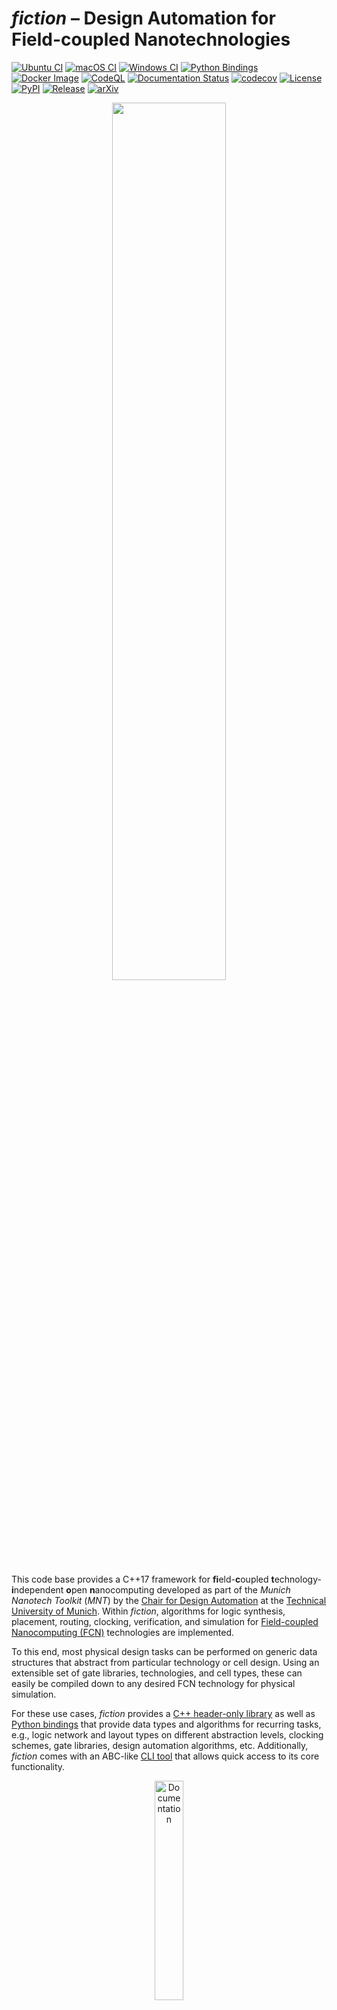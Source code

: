 # *fiction* &ndash; Design Automation for Field-coupled Nanotechnologies

[![Ubuntu CI](https://img.shields.io/github/actions/workflow/status/cda-tum/fiction/ubuntu.yml?label=Ubuntu&logo=ubuntu&style=flat-square)](https://github.com/cda-tum/fiction/actions/workflows/ubuntu.yml)
[![macOS CI](https://img.shields.io/github/actions/workflow/status/cda-tum/fiction/macos.yml?label=macOS&logo=apple&style=flat-square)](https://github.com/cda-tum/fiction/actions/workflows/macos.yml)
[![Windows CI](https://img.shields.io/github/actions/workflow/status/cda-tum/fiction/windows.yml?label=Windows&logo=windows&style=flat-square)](https://github.com/cda-tum/fiction/actions/workflows/windows.yml)
[![Python Bindings](https://img.shields.io/github/actions/workflow/status/cda-tum/fiction/python-bindings.yml?label=Bindings&logo=python&style=flat-square)](https://github.com/cda-tum/fiction/actions/workflows/python-bindings.yml)
[![Docker Image](https://img.shields.io/github/actions/workflow/status/cda-tum/fiction/docker-image.yml?label=Docker&logo=docker&style=flat-square)](https://github.com/cda-tum/fiction/actions/workflows/docker-image.yml)
[![CodeQL](https://img.shields.io/github/actions/workflow/status/cda-tum/fiction/codeql-analysis.yml?label=CodeQL&logo=github&style=flat-square)](https://github.com/cda-tum/fiction/actions/workflows/codeql-analysis.yml)
[![Documentation Status](https://img.shields.io/readthedocs/fiction?label=Docs&logo=readthedocs&style=flat-square)](https://fiction.readthedocs.io/)
[![codecov](https://img.shields.io/codecov/c/github/cda-tum/fiction?label=Coverage&logo=codecov&style=flat-square)](https://codecov.io/gh/cda-tum/fiction)
[![License](https://img.shields.io/github/license/cda-tum/fiction?label=License&style=flat-square)](https://github.com/cda-tum/fiction/blob/main/LICENSE.txt)
[![PyPI](https://img.shields.io/static/v1?label=PyPI&message=mnt.pyfiction&logo=pypi&color=informational&style=flat-square)](https://pypi.org/project/mnt.pyfiction/)
[![Release](https://img.shields.io/github/v/release/cda-tum/fiction?label=fiction&style=flat-square)](https://github.com/cda-tum/fiction/releases)
[![arXiv](https://img.shields.io/static/v1?label=arXiv&message=1905.02477&color=informational&style=flat-square)](https://arxiv.org/abs/1905.02477)

<p align="center">
  <picture>
    <source media="(prefers-color-scheme: dark)" srcset="docs/_static/mnt_light.svg" width="60%">
    <img src="docs/_static/mnt_dark.svg" width="60%">
  </picture>
</p>

This code base provides a C++17 framework for **fi**eld-**c**oupled **t**echnology-**i**ndependent **o**pen
**n**anocomputing developed as part of the _Munich Nanotech Toolkit_ (_MNT_) by the
[Chair for Design Automation](https://www.cda.cit.tum.de/) at the [Technical University of Munich](https://www.tum.de/).
Within *fiction*, algorithms for logic synthesis, placement, routing, clocking, verification, and simulation for
[Field-coupled Nanocomputing (FCN)](https://www.springer.com/de/book/9783662437216) technologies are implemented.

To this end, most physical design tasks can be performed on generic data structures that abstract from particular
technology or cell design. Using an extensible set of gate libraries, technologies, and cell types, these can easily
be compiled down to any desired FCN technology for physical simulation.

For these use cases, *fiction* provides
a [C++ header-only library](https://fiction.readthedocs.io/en/latest/getting_started.html#using-fiction-as-a-header-only-library)
as well as [Python bindings](https://fiction.readthedocs.io/en/latest/getting_started.html#python-bindings)
that provide data types and algorithms for recurring tasks, e.g., logic network and layout types on different
abstraction levels, clocking schemes, gate libraries, design automation algorithms, etc. Additionally, *fiction* comes
with an ABC-like
[CLI tool](https://fiction.readthedocs.io/en/latest/getting_started.html#using-fiction-as-a-stand-alone-cli-tool)
that allows quick access to its core functionality.


<p align="center">
  <a href="https://fiction.readthedocs.io/en/latest/">
  <img width=30% src="https://img.shields.io/badge/documentation-blue?style=for-the-badge&logo=read%20the%20docs" alt="Documentation" />
  </a>
</p>

If you have any questions, feel free to contact us via [nanotech.cda@xcit.tum.de](mailto:nanotech.cda@xcit.tum.de) or by
creating an [issue on GitHub](https://github.com/cda-tum/fiction/issues).

## Quick Start (C++)

> Clone the repository and its submodules:

```bash
git clone --recursive https://github.com/cda-tum/fiction.git
```

### The CLI

> Inside the newly cloned `fiction` folder, trigger the build process:

```bash
cmake . -B build
cd build
cmake --build . -j4
```

> Run the CLI tool:

```bash
cli/fiction
```

> Here is an example of running *fiction* to perform a full physical design flow on a QCA circuit layout that can
> afterward be simulated in QCADesigner:

![CLI example](docs/_static/fiction_cli_example.gif)

### The Header-only Library

> Add `fiction` as a sub-directory to your CMake project and link against `libfiction` (assuming your project is
> called `fanfiction`):

```CMake
add_subdirectory(fiction/)
target_link_libraries(fanfiction libfiction)
```

> Include the headers you need:

```C++
#include <fiction/layouts/cell_level_layout.hpp>
#include <fiction/layouts/clocking_scheme.hpp>
#include <fiction/technology/qca_one_library.hpp>
#include <fiction/io/write_qca_layout.hpp>
#include <fiction/...>
```

## Quick Start (Python)

> Install the Python bindings from [PyPI](https://pypi.org/project/mnt.pyfiction/):

```bash
pip install mnt.pyfiction
```

> Import the bindings:

```python
from mnt import pyfiction
```

For a full getting started guide, please refer to
the [documentation](https://fiction.readthedocs.io/en/latest/getting_started.html).

## Supported Technologies

Physical design in *fiction* can be performed technology-independent. Only if resulted layouts are to be physically,
simulated, a specific technology implementation is required. To this end, *fiction* supports various potential FCN
implementations together with gate libraries to compile gate-level layout abstractions down to the cell level.
Additionally, output formats for external physical simulator engines are also supported.

### Quantum-dot Cellular Automata (QCA)

<img src="docs/_static/qca_cells.png" alt="QCA cells" align="right" height="70"/>

Gate libraries:

- [QCA ONE](https://ieeexplore.ieee.org/document/7538997/)

File formats:

- `*.qca` for [QCADesigner](https://waluslab.ece.ubc.ca/qcadesigner/)
- `*.qll` for [MagCAD](https://topolinano.polito.it/) and [SCERPA](https://ieeexplore.ieee.org/document/8935211)
- `*.fqca` for [QCA-STACK](https://github.com/wlambooy/QCA-STACK)
- `*.svg` for visual representation

Many thanks to Frank Sill Torres for his support with the QCADesigner format, to Willem Lambooy for his support with the
QCA-STACK format, and to Sophia Kuhn for implementing the SVG writer!

### in-plane Nanomagnet Logic (iNML)

<img src="docs/_static/nml_cells.png" alt="iNML cells" align="right" height="70"/>

Gate libraries:

- [ToPoliNano](https://topolinano.polito.it/supported-technologies/)

File formats:

- `*.qcc` for [ToPoliNano](https://topolinano.polito.it/)
- `*.qll` for [ToPoliNano & MagCAD](https://topolinano.polito.it/)

Many thanks to Umberto Garlando, Fabrizio Riente, and Giuliana Beretta for their support!

### Silicon Dangling Bonds (SiDBs)

<img src="docs/_static/sidb_cells.png" alt="SiDB cells" align="right" height="70"/>

Gate libraries:

- [Bestagon](https://dl.acm.org/doi/10.1145/3489517.3530525)

File formats:

- `*.sqd` for [SiQAD](https://github.com/siqad/siqad)

Many thanks to Samuel Sze Hang Ng for his support!

## Implemented Design Automation Algorithms

The *fiction* framework provides implementations of state-of-the-art design automation algorithms for FCN technologies.
These algorithms can be used in evaluation scripts to perform logic synthesis, physical design, layout verification, and
physical simulation.

### Logic Synthesis

For logic synthesis, *fiction* relies on the [mockturtle library](https://github.com/lsils/mockturtle) that offers a
multitude of logic network types and optimization algorithms. Logic synthesis can be performed in external tools and
resulting Verilog/AIGER/BLIF/... files can be parsed by *fiction*. Alternatively, since *mockturtle* is included in
*fiction*, synthesis can be applied in the same evaluation script.

### Physical Design

For automatic FCN layout obtainment, *fiction* provides algorithms that
receive [mockturtle logic networks](https://mockturtle.readthedocs.io/en/latest/implementations.html) as input
specification and output placed, routed, and clocked generic FCN circuits.

<img src="docs/_static/compare1.png" alt="QCA Layout" align="right" width="280"/>

Among these algorithms are

- SMT-based [exact placement and routing](https://ieeexplore.ieee.org/document/8342060)
- OGD-based [scalable placement and routing](https://dl.acm.org/citation.cfm?id=3287705)
- SAT-based [one-pass synthesis](https://ieeexplore.ieee.org/document/9371573)
- SAT-based [multi-path routing](https://dl.acm.org/doi/10.1145/3565478.3572539)

plus several path-finding algorithms that work on generic layouts:

- shortest path via the [A* algorithm](https://ieeexplore.ieee.org/document/4082128)
- *k* shortest paths via [Yen's algorithm](https://www.ams.org/journals/qam/1970-27-04/S0033-569X-1970-0253822-7/)

On top, there is a [hexagonalization algorithm](https://ieeexplore.ieee.org/document/10231278) to transform Cartesian layouts suitable for QCA into hexagonal layouts suitable for SiDBs,
and multiple algorithms to optimize gate-level layouts post-placement:

- [post-layout optimzation](https://dl.acm.org/doi/10.1145/3611315.3633247)
- [wiring reduction](https://www.cda.cit.tum.de/files/eda/2024_dac_wiring_reduction_for_field-coupled_nanotechnologies.pdf)

### Verification

Layout correctness can be [validated](https://fiction.readthedocs.io/en/latest/algorithms/algorithms.html#verification)
using

- [Design Rule Violation (DRV)](https://fiction.readthedocs.io/en/latest/algorithms/verification.html#design-rule-violations-drvs)
  checking
- SAT-based [formal verification](https://ieeexplore.ieee.org/document/9218641) (equivalence checking)

### Physical Simulation

<img src="docs/_static/sidb_simulation.png" alt="SiDB simulation result" align="right" width="270"/>

When a layout is compiled to the cell level via the application of a technology-dependent gate library, it can be
simulated using a physical model. Currently, the following simulation algorithms are implemented in *fiction*:

- Silicon Dangling Bonds (SiDBs)
    - Electrostatic Ground State Simulation
        - [*QuickExact*](https://arxiv.org/abs/2308.04487)
        - [*QuickSim*](https://ieeexplore.ieee.org/document/10231266)
        - [Exhaustive *(ExGS)*](https://open.library.ubc.ca/soa/cIRcle/collections/ubctheses/24/items/1.0392909)
    - [Critical Temperature Simulation](https://ieeexplore.ieee.org/document/10231259)
    - [Operational Domain Computation](https://www.cda.cit.tum.de/files/eda/2023_nanoarch_reducing_the_complexity_of_operational_domain_computation_in_silicon_dangling_bond_logic.pdf)

## Clocking Schemes

Regular clocking schemes have been proposed in the FCN literature, which can be used as a floor plans for physical
design. However, sometimes it can make sense to have more freedom and assign clock numbers on the fly. That is
why *fiction* supports both
[regular and irregular clocking schemes](https://fiction.readthedocs.io/en/latest/layouts/clocking_scheme.html)
with variable amounts of clock numbers as QCA for instance uses four clock phases but iNML needs only three.

Built-in schemes are

|      [Columnar](https://ieeexplore.ieee.org/document/573740)       |    [Row](https://ieeexplore.ieee.org/document/573740)    |     [2DDWave](https://ieeexplore.ieee.org/document/1717097)      |
|:------------------------------------------------------------------:|:--------------------------------------------------------:|:----------------------------------------------------------------:|
| <img src="docs/_static/columnar.png" alt="Columnar" height="200"/> | <img src="docs/_static/row.png" alt="Row" height="200"/> | <img src="docs/_static/2ddwave.png" alt="2DDWave" height="200"/> |

|   [USE](https://ieeexplore.ieee.org/document/7219390)    | [RES](https://www.tandfonline.com/doi/abs/10.1080/21681724.2019.1570551) | [ESR](https://link.springer.com/content/pdf/10.1007/s10470-020-01760-4.pdf) |
|:--------------------------------------------------------:|:------------------------------------------------------------------------:|:---------------------------------------------------------------------------:|
| <img src="docs/_static/use.png" alt="USE" height="200"/> |         <img src="docs/_static/res.png" alt="RES" height="200"/>         |          <img src="docs/_static/esr.png" alt="ESR" height="200"/>           |

| [CFE](https://ietresearch.onlinelibrary.wiley.com/doi/10.1049/iet-cds.2019.0096) | [Ripple](https://scholarworks.rit.edu/cgi/viewcontent.cgi?referer=&httpsredir=1&article=8266&context=theses) |    [BANCS](https://ieeexplore.ieee.org/document/8533251)     |
|:--------------------------------------------------------------------------------:|:------------------------------------------------------------------------------------------------------------:|:------------------------------------------------------------:|
|             <img src="docs/_static/cfe.png" alt="CFE" height="200"/>             |                        <img src="docs/_static/ripple.png" alt="Ripple" height="200"/>                        | <img src="docs/_static/bancs.png" alt="BANCS" height="300"/> |

plus the mentioned irregular open clocking that works via a clock map instead of a regular extrapolated cutout.

## Wire Crossings

<img src="docs/_static/cross.png" alt="Second layer crossing" align="left" width="200"/>

With many FCN technologies considered planar, wire crossings should be minimized if possible. However, there are some
options in QCA where, using a second layer, crossings over short distances and co-planar rotated cells become possible.
As both are just technical implementations of the same concept, *fiction* supports crossings as wires in a second grid
layer in its data structures for all FCN technologies. They will also be represented as such in corresponding SVG and
QCADesigner output. However, note that it is to be interpreted as the concept of crossings and could also be realized
co-planar.

Wires are only allowed to cross other wires! Wires crossing gates is considered to lead to unstable signals.

## Gate Pins vs. Designated I/Os

<img src="docs/_static/io.png" alt="Input pin and cell output" align="right" width="200"/>

In the literature, both are seen: having input cells (pins) directly located in the gate structure or using designated
I/O elements that are located outside of gates. This distinction only makes sense on the gate level and *fiction*
supports both approaches and offers usage in the implemented physical design algorithms.

## Multi Wires

<img src="docs/_static/multi.png" alt="Multi wires" align="left" width="200"/>

Gate-level abstraction has its limits. Often, chip area is wasted when only using a single wire per tile. In *fiction*,
cell-level layouts allow for precise control over cell placement and can, thus, also create multiple wire segments per
clock zone. Physical simulation can give an indication of whether the built structures are implementing the intended
functionality.

## Synchronization Elements

<img src="docs/_static/se.png" alt="Synchronization element" align="right" width="150"/>

A technology extension proposes to utilize the external clock signal generator in an unconventional way: by creating
further asymmetric clock signals with extended *Hold* phases that are assigned to specific wire
tiles, [synchronization elements](https://ieeexplore.ieee.org/document/8626294) can be created that stall signals over
multiple clock cycles. These artificial latches are able to feed information to any other clock number, but their usage
reduces the overall throughput of the layout. In return, long wire detours for signal synchronization can be prevented.

## Cost Metrics

Designed layouts can be evaluated with regard to several cost functions. The following metrics are currently
implemented:

Gate-level layouts:

- Circuit dimension in tiles
- Number of gate tiles
- Number of wire tiles
- Number of wire crossings
- Number of [synchronization elements](#synchronization-elements)
- Critical path
- Throughput
- Bounding box
- Energy dissipation based on a [physical model](https://ieeexplore.ieee.org/document/8246526) (QCA only)

Cell-level layouts:

- Circuit dimension in cells
- Number of cells
- Bounding box
- Area usage in nm²

## Benchmark Library

To objectively evaluate and compare software and design automation
tools, [MNT Bench](https://www.cda.cit.tum.de/mntbench/) provides gate-level
layouts for various gate libraries and clocking schemes, generated using the latest physical design and
optimization algorithms, with *fiction* offering the corresponding read and write utilities to generate gate-level
layouts from gate-level layout files (``.fgl``) and vice versa.

Additionally, the [benchmarks](https://github.com/cda-tum/fiction/tree/main/benchmarks) folder contains the function
descriptions of frequently used benchmark sets in Verilog format (``.v``) provided
by [MNT Bench](https://www.cda.cit.tum.de/mntbench/).

## Reference

Since *fiction* is academic software, we would be thankful if you referred to it by citing the following publication:

```bibtex
@misc{fiction,
      author = {Walter, Marcel and Wille, Robert and Sill Torres, Frank and Gro{\ss}e, Daniel and Drechsler, Rolf},
      title = {{fiction: An Open Source Framework for the Design of Field-coupled Nanocomputing Circuits}},
      archivePrefix = {arXiv},
      eprint = {1905.02477},
      note = {arXiv:1905.02477},
      year = {2019},
      month = {May}
}
```

Additionally, many algorithms implemented in *fiction* have been published individually. For a full list of
publications, please refer to the [documentation](https://fiction.readthedocs.io/en/latest/publications.html).

## Acknowledgements

The Munich Nanotech Toolkit has been supported by the Bavarian State Ministry for Science and Arts through the
Distinguished Professorship Program.

<p align="center">
<picture>
<source media="(prefers-color-scheme: dark)" srcset="https://raw.githubusercontent.com/cda-tum/mqt/main/docs/_static/tum_dark.svg" width="28%">
<img src="https://raw.githubusercontent.com/cda-tum/mqt/main/docs/_static/tum_light.svg" width="28%" alt="TUM Logo">
</picture>
&nbsp;&nbsp;&nbsp;&nbsp;&nbsp; <!-- Non-breaking spaces for spacing -->
<picture>
<img src="https://raw.githubusercontent.com/cda-tum/mqt/main/docs/_static/logo-bavaria.svg" width="16%" alt="Coat of Arms of Bavaria">
</picture>
</p>
